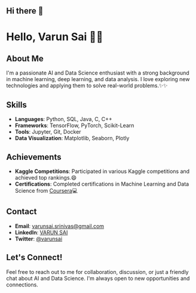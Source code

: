 ## Hi there 👋

<!--
**JustVarunsai/JustVarunsai** is a  _special_ ✨ repository because its `README.md` (this file) appears on your GitHub profile.

Here are some ideas to get you started:

- 🔭 I’m currently working on ...
- 🌱 I’m currently learning ...
- 👯 I’m looking to collaborate on ...
- 🤔 I’m looking for help with ...
- 💬 Ask me about ...
- 📫 How to reach me: ...
- 😄 Pronouns: ...
- ⚡ Fun fact: ...
-->
# Hello, Varun Sai  👋✨

## About Me
I'm a passionate AI and Data Science enthusiast with a strong background in machine learning, deep learning, and data analysis. I love exploring new technologies and applying them to solve real-world problems.✨✨

## Skills
- **Languages**: Python, SQL, Java, C, C++
- **Frameworks**: TensorFlow, PyTorch, Scikit-Learn
- **Tools**: Jupyter, Git, Docker
- **Data Visualization**: Matplotlib, Seaborn, Plotly

## Achievements
- **Kaggle Competitions**: Participated in various Kaggle competitions and achieved top rankings.😄
- **Certifications**: Completed certifications in Machine Learning and Data Science from [Coursera](https://www.coursera.org/)💻

## Contact
- **Email**: varunsai.srinivas@gmail.com
- **LinkedIn**: [VARUN SAI ](https://www.linkedin.com/in/varunsaibandi/)
- **Twitter**: [@varunsai](https://twitter.com/varunsai)

## Let's Connect!
Feel free to reach out to me for collaboration, discussion, or just a friendly chat about AI and Data Science. I'm always open to new opportunities and connections.

